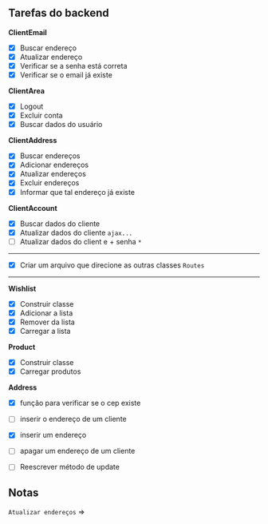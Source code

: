 ## Tarefas do backend



**ClientEmail**
- [x] Buscar endereço
- [x] Atualizar endereço
- [x] Verificar se a senha está correta
- [x] Verificar se o email já existe

**ClientArea**
- [x] Logout
- [x] Excluir conta
- [x] Buscar dados do usuário

**ClientAddress**
- [x] Buscar endereços
- [x] Adicionar endereços
- [x] Atualizar endereços
- [x] Excluir endereços
- [x] Informar que tal endereço já existe

**ClientAccount**
- [x] Buscar dados do cliente
- [x] Atualizar dados do cliente `ajax...`
- [ ] Atualizar dados do client e + senha `*`

---

- [x] Criar um arquivo que direcione as outras classes `Routes`

---
**Wishlist**
- [x] Construir classe
- [x] Adicionar a lista
- [x] Remover da lista
- [x] Carregar a lista

**Product**
- [x] Construir classe
- [x] Carregar produtos

**Address**
- [x] função para verificar se o cep existe
- [ ] inserir o endereço de um cliente
- [x] inserir um endereço
- [ ] apagar um endereço de um cliente
- [ ] Reescrever método de update







## Notas

`Atualizar endereços` => 

